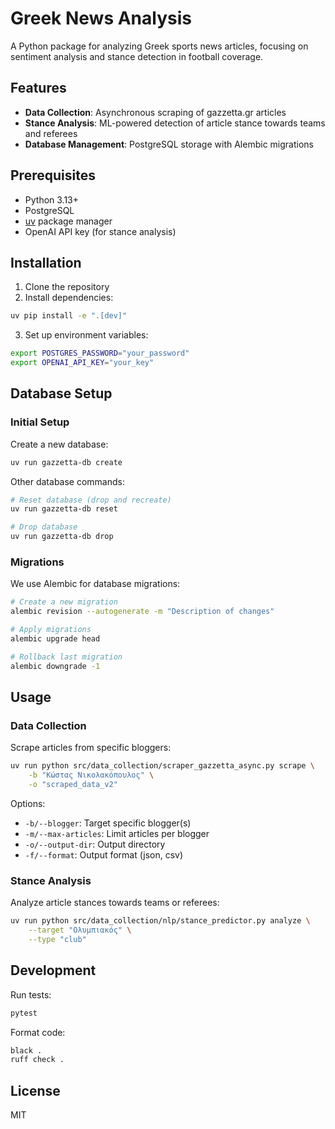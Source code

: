 # Greek News Analysis

A Python package for analyzing Greek sports news articles, focusing on sentiment analysis and stance detection in football coverage.

## Features

- **Data Collection**: Asynchronous scraping of gazzetta.gr articles
- **Stance Analysis**: ML-powered detection of article stance towards teams and referees
- **Database Management**: PostgreSQL storage with Alembic migrations

## Prerequisites

- Python 3.13+
- PostgreSQL
- [uv](https://docs.astral.sh/uv/) package manager
- OpenAI API key (for stance analysis)

## Installation

1. Clone the repository
2. Install dependencies:

```bash
uv pip install -e ".[dev]"
```

3. Set up environment variables:
```bash
export POSTGRES_PASSWORD="your_password"
export OPENAI_API_KEY="your_key"
```

## Database Setup

### Initial Setup

Create a new database:
```bash
uv run gazzetta-db create
```

Other database commands:
```bash
# Reset database (drop and recreate)
uv run gazzetta-db reset

# Drop database
uv run gazzetta-db drop
```

### Migrations

We use Alembic for database migrations:

```bash
# Create a new migration
alembic revision --autogenerate -m "Description of changes"

# Apply migrations
alembic upgrade head

# Rollback last migration
alembic downgrade -1
```

## Usage

### Data Collection

Scrape articles from specific bloggers:
```bash
uv run python src/data_collection/scraper_gazzetta_async.py scrape \
    -b "Κώστας Νικολακόπουλος" \
    -o "scraped_data_v2"
```

Options:
- `-b/--blogger`: Target specific blogger(s)
- `-m/--max-articles`: Limit articles per blogger
- `-o/--output-dir`: Output directory
- `-f/--format`: Output format (json, csv)

### Stance Analysis

Analyze article stances towards teams or referees:
```bash
uv run python src/data_collection/nlp/stance_predictor.py analyze \
    --target "Ολυμπιακός" \
    --type "club"
```

## Development

Run tests:
```bash
pytest
```

Format code:
```bash
black .
ruff check .
```

## License

MIT


